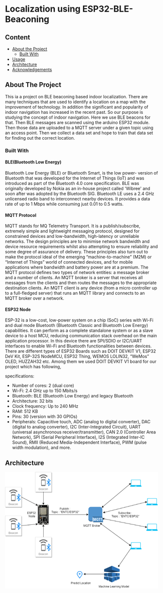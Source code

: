 # Localization using ESP32-BLE-Beaconing

## Content

* [About the Project](#about-the-project)
  * [Built With](#built-with)
* [Usage](#usage)
* [Architecture](#Architecture)
* [Acknowledgements](#acknowledgements)


<!-- ABOUT THE PROJECT -->
## About The Project
 This ia a project on BLE beaconing based indoor localization. There are many techniques that are used to identify a location on a map with the improvement of
technology. In addition the significant and popularity of indoor navigation has increased in the
recent past. So our purpose is studying the concept of indoor navigation. Here we use BLE beacons
for that. Then BLE messages are scanned using the arduino ESP32 module. Then those data are
uploaded to a MQTT server under a given topic using an access point. Then we collect a data set
and hope to train that data set for finding out the correct location.

### Built With

#### BLE(Bluetooth Low Energy)
Bluetooth Low Energy (BLE) or Bluetooth Smart, is the low power- version of Bluetooth that was
developed for the Internet of Things (IoT) and was introduced as part of the Bluetooth 4.0 core
specification. BLE was originally developed by Nokia as an in-house project called 'Wibree' and
soon after was adopted by the Bluetooth SIG. Bluetooth LE uses a 2.4 GHz unlicensed radio band
to interconnect nearby devices. It provides a data rate of up to 1 Mbps while consuming just 0.01
to 0.5 watts.

#### MQTT Protocol
MQTT stands for MQ Telemetry Transport. It is a publish/subscribe, extremely simple and
lightweight messaging protocol, designed for constrained devices and low-bandwidth,
high-latency or unreliable networks. The design principles are to minimise network bandwidth and
device resource requirements whilst also attempting to ensure reliability and some degree of
assurance of delivery. These principles also turn out to make the protocol ideal of the emerging
“machine-to-machine” (M2M) or “Internet of Things” world of connected devices, and for mobile
applications where bandwidth and battery power are at a premium. The MQTT protocol defines
two types of network entities: a message broker and a number of clients. An MQTT broker is a
server that receives all messages from the clients and then routes the messages to the appropriate
destination clients. An MQTT client is any device (from a micro controller up to a full-fledged
server) that runs an MQTT library and connects to an MQTT broker over a network.

#### ESP32 Node
ESP-32 is a low-cost, low-power system on a chip (SoC) series with Wi-Fi and dual mode Bluetooth
(Bluetooth Classic and Bluetooth Low Energy) capabilities. It can perform as a complete
standalone system or as a slave device to a host MCU, reducing communication stack overhead on
the main application processor. In this device there are SPI/SDIO or I2C/UART interfaces to enable
Wi-Fi and Bluetooth functionalities between devices. There are different types of ESP32 Boards
such as DOIT DEVKIT V1, ESP32 DeV Kit, ESP-32S NodeMCU, ESP32 Thing, WEMOS LOLIN32,
“WeMos” OLED, HUZZAH32 etc. Among them we used DOIT DEVKIT V1 board for our project
which has following,

specifications:
*  Number of cores: 2 (dual core)
*  Wi-Fi: 2.4 GHz up to 150 Mbits/s
*  Bluetooth: BLE (Bluetooth Low Energy) and legacy Bluetooth
*  Architecture: 32 bits
*  Clock frequency: Up to 240 MHz
*  RAM: 512 KB
*  Pins: 30 (version with 30 GPIOs)
*  Peripherals: Capacitive touch, ADC (analog to digital converter), DAC (digital
to analog converter), I2C (Inter-Integrated Circuit), UART (universal asynchronous
receiver/transmitter), CAN 2.0 (Controller Area Network), SPI (Serial Peripheral
Interface), I2S (Integrated Inter-IC Sound), RMII (Reduced Media-Independent
Interface), PWM (pulse width modulation), and more.

## Architecture
![architecture](Architecture.png)










